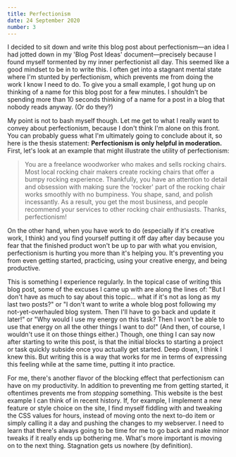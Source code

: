 ```yaml
---
title: Perfectionism
date: 24 September 2020
number: 3
---
```

I decided to sit down and write this blog post about perfectionism—an idea I had jotted down in my 'Blog Post Ideas' document—precisely
because I found myself tormented by my inner perfectionist all day. This seemed like a good mindset to be in to write this.
I often get into a stagnant mental state where I'm stunted by perfectionism, which prevents me from doing the work I know I need to do.
To give you a small example, I got hung up on thinking of a name for this blog post for a few minutes. I shouldn't be spending more than
10 seconds thinking of a name for a post in a blog that nobody reads anyway. (Or do they?)

My point is not to bash myself though. Let me get to what I really want to convey about perfectionism, because I don't
think I'm alone on this front. You can probably guess what I'm ultimately going to conclude about it, so here is the thesis statement:
**Perfectionism is only helpful in moderation.** First, let's look at an example that might illustrate the utility of perfectionism:

> You are a freelance woodworker who makes and sells rocking chairs. Most local rocking chair makers create rocking chairs that offer a bumpy rocking
experience. Thankfully, you have an attention to detail and obsession with making sure the
'rocker' part of the rocking chair works smoothly with no bumpiness. You shape, sand, and polish incessantly. As a result, you get the most business, and people recommend your services to other rocking chair enthusiasts. Thanks, perfectionism!

On the other hand, when you have work to do (especially if it's creative work, I think) and you
find yourself putting it off day after day because you fear that the finished product won't be up to par with what you envision, perfectionism is
hurting you more than it's helping you. It's preventing you from even getting started, practicing, using your creative energy, and
being productive.

This is something I experience regularly. In the topical case of writing this blog post, some of the excuses I came up
with are along the lines of: "But I don't have as much to say about this topic... what if it's not as long as my last two posts?" or
"I don't want to write a whole blog post following my not-yet-overhauled blog system. Then I'll have to go back and update it later!" or
"Why would I use my energy on this task? Then I won't be able to use that energy on all the other things I want to do!" (And then, of course,
I wouldn't use it on those things either.) Though, one thing I can say now after starting to write this post, is that the initial blocks
to starting a project or task quickly subside once you actually get started. Deep down, I think I knew this. But writing this is a way
that works for me in terms of expressing this feeling while at the same time, putting it into practice.

For me, there's another flavor of the blocking effect that perfectionism can have on my productivity. In addition
to preventing me from getting started, it oftentimes prevents me from *stopping* something. This website is the best example
I can think of in recent history. If, for example, I implement a new feature or style choice on the site, I find myself fiddling
with and tweaking the CSS values for hours, instead of moving onto the next to-do item or simply calling it a day and pushing the changes to
my webserver. I need to learn that there's always going to be time for me to go back and make minor tweaks if it really ends up
bothering me. What's more important is moving on to the next thing. Stagnation gets us nowhere (by definition).
